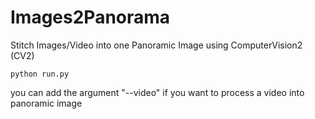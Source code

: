 # Images2Panorama
Stitch Images/Video into one Panoramic Image using ComputerVision2 (CV2) 



```
python run.py
```
you can add the argument "--video" if you want to process a video into panoramic image




